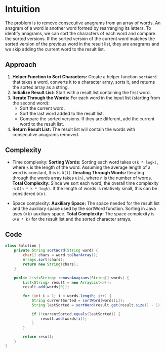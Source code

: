 # Intuition

The problem is to remove consecutive anagrams from an array of words. An anagram of a word is another word formed by rearranging its letters. To identify anagrams, we can sort the characters of each word and compare the sorted versions. If the sorted version of the current word matches the sorted version of the previous word in the result list, they are anagrams and we skip adding the current word to the result list.

## Approach

1. **Helper Function to Sort Characters:** Create a helper function `sortWord` that takes a word, converts it to a character array, sorts it, and returns the sorted array as a string.
2. **Initialize Result List:** Start with a result list containing the first word.
3. **Iterate Through the Words:** For each word in the input list (starting from the second word):
    - Sort the current word.
    - Sort the last word added to the result list.
    - Compare the sorted versions. If they are different, add the current word to the result list.
4. **Return Result List:** The result list will contain the words with consecutive anagrams removed.

## Complexity

- Time complexity:
**Sorting Words:** Sorting each word takes `O(k * logk)`, where `k` is the length of the word. Assuming the average length of a word is constant, this is `O(1)`.
**Iterating Through Words:** Iterating through the words array takes `O(n)`, where `n` is the number of words.
**Total Complexity:** Since we sort each word, the overall time complexity is `O(n * k * logk)`. If the length of words is relatively small, this can be considered `O(n)`.

- Space complexity:
**Auxiliary Space:** The space needed for the result list and the auxiliary space used by the sortWord function. Sorting in Java uses `O(k)` auxiliary space.
**Total Complexity:** The space complexity is `O(n * k)` for the result list and the sorted character arrays.

## Code

```Java
class Solution {
    private String sortWord(String word) {
        char[] chars = word.toCharArray();
        Arrays.sort(chars);
        return new String(chars);
    }

    public List<String> removeAnagrams(String[] words) {
        List<String> result = new ArrayList<>();
        result.add(words[0]);

        for (int i = 1; i < words.length; i++) {
            String currentSorted = sortWord(words[i]);
            String lastSorted = sortWord(result.get(result.size() - 1));

            if (!currentSorted.equals(lastSorted)) {
                result.add(words[i]);
            }
        }

        return result;
    }
}
```
